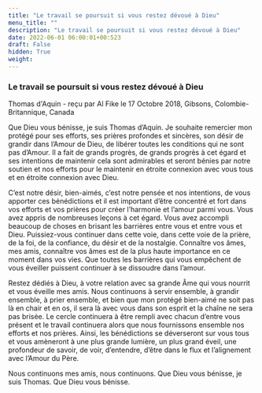 ```yaml
---
title: "Le travail se poursuit si vous restez dévoué à Dieu"
menu_title: ""
description: "Le travail se poursuit si vous restez dévoué à Dieu"
date: 2022-06-01 06:00:01+00:523
draft: False
hidden: True
weight:
---
```

### Le travail se poursuit si vous restez dévoué à Dieu

Thomas d'Aquin - reçu par Al Fike le 17 Octobre 2018, Gibsons, Colombie-Britannique, Canada

Que Dieu vous bénisse, je suis Thomas d’Aquin. Je souhaite remercier mon protégé pour ses efforts, ses prières profondes et sincères, son désir de grandir dans l’Amour de Dieu, de libérer toutes les conditions qui ne sont pas d’Amour. Il a fait de grands progrès, de grands progrès à cet égard et ses intentions de maintenir cela sont admirables et seront bénies par notre soutien et nos efforts pour le maintenir en étroite connexion avec vous tous et en étroite connexion avec Dieu.

C’est notre désir, bien-aimés, c’est notre pensée et nos intentions, de vous apporter ces bénédictions et il est important d’être concentré et fort dans vos efforts et vos prières pour créer l’harmonie et l’amour parmi vous. Vous avez appris de nombreuses leçons à cet égard. Vous avez accompli beaucoup de choses en brisant les barrières entre vous et entre vous et Dieu. Puissiez-vous continuer dans cette voie, dans cette voie de la prière, de la foi, de la confiance, du désir et de la nostalgie. Connaître vos âmes, mes amis, connaître vos âmes est de la plus haute importance en ce moment dans vos vies. Que toutes les barrières qui vous empêchent de vous éveiller puissent continuer à se dissoudre dans l’amour.

Restez dédiés à Dieu, à votre relation avec sa grande Âme qui vous nourrit et vous éveille mes amis. Nous continuons à servir ensemble, à grandir ensemble, à prier ensemble, et bien que mon protégé bien-aimé ne soit pas là en chair et en os, il sera là avec vous dans son esprit et la chaîne ne sera pas brisée. Le cercle continuera à être rempli avec chacun d’entre vous présent et le travail continuera alors que nous fournissons ensemble nos efforts et nos prières. Ainsi, les bénédictions se déverseront sur vous tous et vous amèneront à une plus grande lumière, un plus grand éveil, une profondeur de savoir, de voir, d’entendre, d’être dans le flux et l’alignement avec l’Amour du Père.

Nous continuons mes amis, nous continuons. Que Dieu vous bénisse, je suis Thomas. Que Dieu vous bénisse.



